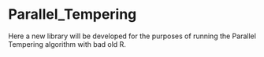 Parallel_Tempering
==================

Here a new library will be developed for the purposes of running the Parallel Tempering algorithm with bad old R.